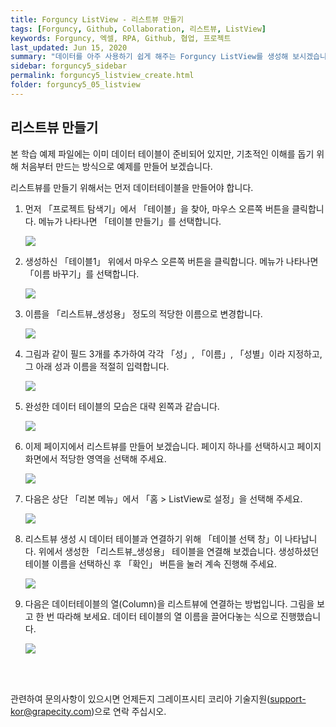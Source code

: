 ```yaml
---
title: Forguncy ListView - 리스트뷰 만들기
tags: [Forguncy, Github, Collaboration, 리스트뷰, ListView]
keywords: Forguncy, 엑셀, RPA, Github, 협업, 프로젝트
last_updated: Jun 15, 2020
summary: "데이터를 아주 사용하기 쉽게 해주는 Forguncy ListView를 생성해 보시겠습니다."
sidebar: forguncy5_sidebar
permalink: forguncy5_listview_create.html
folder: forguncy5_05_listview
---
```


<h2>리스트뷰 만들기</h2>

본 학습 예제 파일에는 이미 데이터 테이블이 준비되어 있지만, 기초적인 이해를 돕기 위해 처음부터 만드는 방식으로 예제를 만들어 보겠습니다.

리스트뷰를 만들기 위해서는 먼저 데이터테이블을 만들어야 합니다.

1. 먼저 「프로젝트 탐색기」에서 「테이블」을 찾아, 마우스 오른쪽 버튼을 클릭합니다. 메뉴가 나타나면 「테이블 만들기」를 선택합니다.

    ![]({{site.url}}/images/forguncy5/lv01-createListView001.png)

2. 생성하신 「테이블1」 위에서 마우스 오른쪽 버튼을 클릭합니다. 메뉴가 나타나면 「이름 바꾸기」를 선택합니다.

    ![]({{site.url}}/images/forguncy5/lv01-createListView002.png)

3. 이름을 「리스트뷰_생성용」 정도의 적당한 이름으로 변경합니다.

    ![]({{site.url}}/images/forguncy5/lv01-createListView003.png)

4. 그림과 같이 필드 3개를 추가하여 각각 「성」, 「이름」, 「성별」이라 지정하고, 그 아래 성과 이름을 적절히 입력합니다. 

    ![]({{site.url}}/images/forguncy5/lv01-createListView004.gif)

5. 완성한 데이터 테이블의 모습은 대략 왼쪽과 같습니다.

    ![]({{site.url}}/images/forguncy5/lv01-createListView005.png)

6. 이제 페이지에서 리스트뷰를 만들어 보겠습니다. 페이지 하나를 선택하시고 페이지 화면에서 적당한 영역을 선택해 주세요.

    ![]({{site.url}}/images/forguncy5/lv01-createListView011.png)

7. 다음은 상단 「리본 메뉴」에서 「홈 > ListView로 설정」을 선택해 주세요.

    ![]({{site.url}}/images/forguncy5/lv01-createListView012.png)

8. 리스트뷰 생성 시 데이터 테이블과 연결하기 위해 「테이블 선택 창」이 나타납니다. 위에서 생성한 「리스트뷰_생성용」 테이블을 연결해 보겠습니다. 생성하셨던 테이블 이름을 선택하신 후 「확인」 버튼을 눌러 계속 진행해 주세요.

    ![]({{site.url}}/images/forguncy5/lv01-createListView013.png)

9. 다음은 데이터테이블의 열(Column)을 리스트뷰에 연결하는 방법입니다. 그림을 보고 한 번 따라해 보세요. 데이터 테이블의 열 이름을 끌어다놓는 식으로 진행했습니다.

    ![]({{site.url}}/images/forguncy5/lv01-createListView014.gif)

<br /><br />

관련하여 문의사항이 있으시면 언제든지 그레이프시티 코리아 기술지원(support-kor@grapecity.com)으로 연락 주십시오.

<br /><br />
